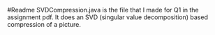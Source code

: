 #Readme
SVDCompression.java is the file that I made for Q1 in the assignment pdf.
It does an SVD (singular value decomposition) based compression of a picture.
